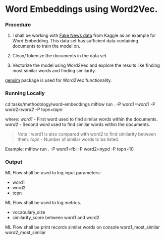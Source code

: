 # Word Embeddings using Word2Vec.

### Procedure

1) I shall be working with [Fake News data](https://www.kaggle.com/mrisdal/fake-news)
from Kaggle as an example for Word Embedding.
This data set has sufficient data containing documents to train the model on.

2) Clean/Tokenize the documents in the data set.

3) Vectorize the model using Word2Vec and explore the results like finding most similar
words and finding similarity.

[gensim](https://radimrehurek.com/gensim/) package is used for Word2Vec functionality.

### Running Locally
cd tasks/methodology/word-embeddings
mlflow run . -P word1=_word1_ -P word2=_word2_ -P topn=_topn_

where:
_word1_ - First word used to find similar words within the documents.
_word2_ - Second word used to find similar words within the documents.
> Note : word1 is also compared with word2 to find similarity between them.
_topn_ - Number of similar words to be listed.

Example:
mlflow run . -P word1=fbi -P word2=nypd -P topn=10

### Output
ML Flow shall be used to log input parameters:
* word1
* word2
* topn

ML Flow shall be used to log metrics.
* vocabulary_size
* similarity_score between word1 and word2

ML Flow shall be print records similar words on console
word1_most_similar
word2_most_similar
